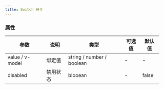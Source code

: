 ```yaml
---
title: Switch 开关
---
```


<script>
  export default {
    data() {
      return {
        value: false,
        value2: false,
        text: false,
        text2: false,
        disabled: false,
        disabled2: true,
        model: "0",
        modules: [
          {
            key: "basic",
            title: "基础用法",
            source: `<ml-switch v-model="value"></ml-switch>
            <ml-switch 
            v-model="value2" 
            active-color="#13ce66" 
            inactive-color="#ff4949" 
            active-text="按月付费" 
            inactive-text="按年付费">
            </ml-switch>`
          },
          {
            key: "text",
            title: "文字描述",
            source: ` <ml-switch v-model="text" active-text="男性" inactive-text="女性">
            </ml-switch>
            <ml-switch v-model="text2" active-color="#13ce66" inactive-color="#ff4949"
              active-text="男性" inactive-text="女性">
            </ml-switch>`
          },
          {
            key: "disabled",
            title: "禁用状态",
            source: ` <ml-switch v-model="disabled" disabled>
            </ml-switch>
            <ml-switch v-model="disabled2" disabled>
            </ml-switch>`
          },
          {
            key: "value",
            title: "扩展value",
            source: `<ml-switch v-model="value" active-color="#13ce66" inactive-color="#ff4949" active-value="100" inactive-value="0">
            </ml-switch>`
          },
        ]
      };
    }
  };
</script>

<block title="Switch 开关" desc="表示两种相互对立的状态间的切换，多用于触发「开/关」。" :modules="modules">
  <template slot="basic">
    <ml-switch v-model="value"></ml-switch>
    <ml-switch v-model="value2" active-color="#13ce66" inactive-color="#ff4949" active-text="按月付费" inactive-text="按年付费">
    </ml-switch>
  </template>
  <template slot="text">
    <ml-switch v-model="text" active-text="男性" inactive-text="女性">
    </ml-switch>
    <ml-switch v-model="text2" active-color="#13ce66" inactive-color="#ff4949" active-text="男性" inactive-text="女性">
    </ml-switch>
  </template>
  <template slot="disabled">
    <ml-switch v-model="disabled" disabled>
    </ml-switch>
    <ml-switch v-model="disabled2" disabled>
    </ml-switch>
  </template>
  <template slot="value">
    <ml-switch v-model="model" active-color="#13ce66" inactive-color="#ff4949" active-value="100" inactive-value="0">
    </ml-switch>
    <span>{{model}}</span>
  </template>
</block>

<style lang="scss">
  .ml-switch {
    margin: 10px 20px;
  }
</style>

### 属性

| 参数            | 说明     | 类型                      | 可选值 | 默认值 |
| --------------- | -------- | ------------------------- | ------ | ------ |
| value / v-model | 绑定值   | string / number / boolean | -      | -      |
| disabled        | 禁用状态 | blooean                   | -      | false  |
